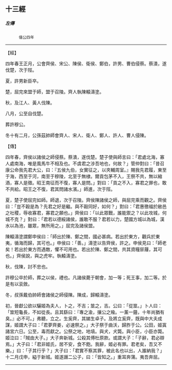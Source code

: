 

## 十三經

##### 左傳
　　　`僖公四年`

* * *

【經】

四年春王正月，公會齊侯、宋公、陳侯、衛侯、鄭伯，許男、曹伯侵蔡。蔡潰，遂伐楚，次于陘。

夏，許男新臣卒。

楚，屈完來盟于師，盟于召陵。齊人執陳轅濤塗。

秋，及江人、黃人伐陳。

八月，公至自伐楚。

葬許穆公。

冬十有二月，公孫茲帥師會齊人、宋人、衛人、鄭人、許人、曹人侵陳。

【傳】

四年春，齊侯以諸侯之師侵蔡。蔡潰，遂伐楚。楚子使與師言曰：「君處北海，寡人處南海，唯是風馬牛不相及也。不虞君之涉吾地也，何故？」管仲對曰：「昔召康公命我先君大公，曰：『五侯九伯，女實征之，以夾輔周室。』賜我先君履，東至于海，西至于河，南至于穆陵，北至于無棣。爾貢包茅不入，王祭不共，無以縮酒，寡人是徵。昭王南征而不復，寡人是問。」對曰：「貢之不入，寡君之罪也，敢不共給。昭王之不復，君其問諸水濱。」師進，次于陘。

夏，楚子使屈完如師。師退，次于召陵。齊侯陳諸侯之師，與屈完乘而觀之。齊侯曰：「豈不穀是為？先君之好是繼。與不穀同好，如何？」對曰：「君惠徼福於敝邑之社稷，辱收寡君，寡君之願也。」齊侯曰：「以此眾戰，誰能禦之？以此攻城，何城不克？」對曰：「君若以德綏諸侯，誰敢不服？君若以力，楚國方城以為城，漢水以為池，雖眾，無所用之。」屈完及諸侯盟。

陳轅濤塗謂鄭申侯曰：「師出於陳、鄭之間，國必甚病。若出於東方，觀兵於東夷，循海而歸，其可也。」申侯曰：「善。」濤塗以告齊侯，許之。申侯見曰：「師老矣！若出於東方而遇敵，懼不可用也。若出於陳、鄭之間，共其資糧屝屨，其可也。」齊侯說，與之虎牢。執轅濤塗。

秋，伐陳，討不忠也。

許穆公卒於師，葬之以侯，禮也。凡諸侯薨于朝會，加一等；死王事，加二等。於是有以衮斂。

冬，叔孫戴伯帥師會諸侯之師侵陳。陳成，歸轅濤塗。

初，晉獻公欲以驪姬為夫人，卜之，不吉；筮之，吉。公曰：「從筮。」卜人曰：「筮短龜長，不如從長。且其繇曰：『專之渝，攘公之羭。一薰一蕕，十年尚猶有臭。』必不可。」弗聽，立之。生奚齊，其娣生卓子。及將立奚齊，既與中大夫成謀，姬謂大子曰：「君夢齊姜，必速祭之。」大子祭于曲沃，歸胙于公。公田，姬寘諸宮六日。公至，毒而獻之。公祭之地，地墳。與犬，犬斃。與小臣，小臣亦斃。姬泣曰：「賊由大子。」大子奔新城。公殺其傅杜原款。或謂大子：「子辭，君必辯焉。」大子曰：「君非姬氏，居不安，食不飽。我辭，姬必有罪。君老矣，吾又不樂。」曰：「子其行乎？」大子曰：「君實不察其罪，被此名也以出，人誰納我？」十二月戊申，縊于新城。姬遂譖二公子，曰：「皆知之。」重耳奔蒲。夷吾奔屈。

* * *


